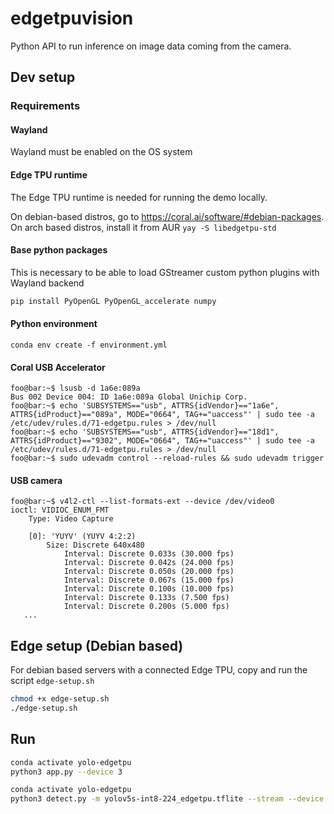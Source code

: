# edgetpuvision

Python API to run inference on image data coming from the camera.

## Dev setup

### Requirements

#### Wayland

Wayland must be enabled on the OS system

#### Edge TPU runtime

The Edge TPU runtime is needed for running the demo locally.

On debian-based distros, go to <https://coral.ai/software/#debian-packages>.
On arch based distros, install it from AUR `yay -S libedgetpu-std`

#### Base python packages

This is necessary to be able to load GStreamer custom python plugins with Wayland backend

```bash
pip install PyOpenGL PyOpenGL_accelerate numpy
```

#### Python environment

`conda env create -f environment.yml`

#### Coral USB Accelerator

```console
foo@bar:~$ lsusb -d 1a6e:089a
Bus 002 Device 004: ID 1a6e:089a Global Unichip Corp.
foo@bar:~$ echo 'SUBSYSTEMS=="usb", ATTRS{idVendor}=="1a6e", ATTRS{idProduct}=="089a", MODE="0664", TAG+="uaccess"' | sudo tee -a /etc/udev/rules.d/71-edgetpu.rules > /dev/null
foo@bar:~$ echo 'SUBSYSTEMS=="usb", ATTRS{idVendor}=="18d1", ATTRS{idProduct}=="9302", MODE="0664", TAG+="uaccess"' | sudo tee -a /etc/udev/rules.d/71-edgetpu.rules > /dev/null
foo@bar:~$ sudo udevadm control --reload-rules && sudo udevadm trigger
```

#### USB camera

```console
foo@bar:~$ v4l2-ctl --list-formats-ext --device /dev/video0
ioctl: VIDIOC_ENUM_FMT
    Type: Video Capture

    [0]: 'YUYV' (YUYV 4:2:2)
        Size: Discrete 640x480
            Interval: Discrete 0.033s (30.000 fps)
            Interval: Discrete 0.042s (24.000 fps)
            Interval: Discrete 0.050s (20.000 fps)
            Interval: Discrete 0.067s (15.000 fps)
            Interval: Discrete 0.100s (10.000 fps)
            Interval: Discrete 0.133s (7.500 fps)
            Interval: Discrete 0.200s (5.000 fps)
   ...
```

## Edge setup (Debian based)

For debian based servers with a connected Edge TPU, copy and run the script `edge-setup.sh`

```bash
chmod +x edge-setup.sh
./edge-setup.sh
```

## Run

```bash
conda activate yolo-edgetpu
python3 app.py --device 3
```

```bash
conda activate yolo-edgetpu
python3 detect.py -m yolov5s-int8-224_edgetpu.tflite --stream --device 3
```

